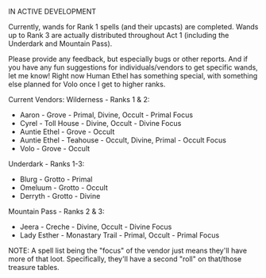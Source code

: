 IN ACTIVE DEVELOPMENT

Currently, wands for Rank 1 spells (and their upcasts) are completed. Wands up to Rank 3 are actually distributed throughout Act 1 (including the Underdark and Mountain Pass).

Please provide any feedback, but especially bugs or other reports. And if you have any fun suggestions for individuals/vendors to get specific wands, let me know! Right now Human Ethel has something special, with something else planned for Volo once I get to higher ranks.

Current Vendors:
Wilderness - Ranks 1 & 2:
- Aaron - Grove - Primal, Divine, Occult - Primal Focus
- Cyrel - Toll House - Divine, Occult - Divine Focus
- Auntie Ethel - Grove - Occult
- Auntie Ethel - Teahouse - Occult, Divine, Primal - Occult Focus
- Volo - Grove - Occult

Underdark - Ranks 1-3:
- Blurg - Grotto - Primal
- Omeluum - Grotto - Occult
- Derryth - Grotto - Divine

Mountain Pass - Ranks 2 & 3:
- Jeera - Creche - Divine, Occult - Divine Focus
- Lady Esther - Monastary Trail - Primal, Occult - Primal Focus

NOTE: A spell list being the "focus" of the vendor just means they'll have more of that loot. Specifically, they'll have a second "roll" on that/those treasure tables.
